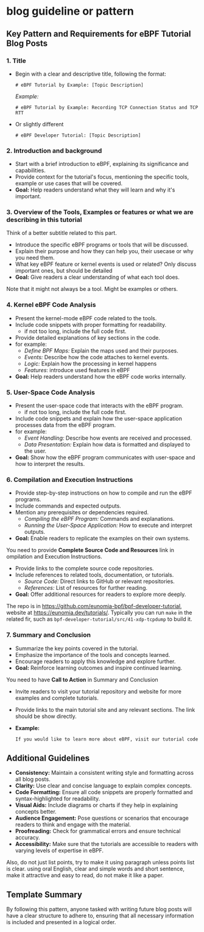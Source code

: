# blog guideline or pattern

## Key Pattern and Requirements for eBPF Tutorial Blog Posts

### 1. **Title**

- Begin with a clear and descriptive title, following the format:

  ```
  # eBPF Tutorial by Example: [Topic Description]
  ```

  *Example:*

  ```
  # eBPF Tutorial by Example: Recording TCP Connection Status and TCP RTT
  ```

- Or slightly different

  ```
  # eBPF Developer Tutorial: [Topic Description]
  ```

### 2. **Introduction** and background

- Start with a brief introduction to eBPF, explaining its significance and capabilities.
- Provide context for the tutorial's focus, mentioning the specific tools, example or use cases that will be covered.
- **Goal:** Help readers understand what they will learn and why it's important.

### 3. **Overview of the Tools, Examples or features or what we are describing in this tutorial**

Think of a better subtitle related to this part.

- Introduce the specific eBPF programs or tools that will be discussed.
- Explain their purpose and how they can help you, their usecase or why you need them.
- What key eBPF feature or kernel events is used or related? Only discuss important ones, but should be detailed
- **Goal:** Give readers a clear understanding of what each tool does.

Note that it might not always be a tool. Might be examples or others.

### 4. **Kernel eBPF Code Analysis**

- Present the kernel-mode eBPF code related to the tools.
- Include code snippets with proper formatting for readability.
  - if not too long, include the full code first.
- Provide detailed explanations of key sections in the code.
- for example:
  - *Define BPF Maps:* Explain the maps used and their purposes.
  - *Events:* Describe how the code attaches to kernel events.
  - *Logic:* Explain how the processing in kernel happens
  - *Features*: introduce used features in eBPF
- **Goal:** Help readers understand how the eBPF code works internally.

### 5. **User-Space Code Analysis**

- Present the user-space code that interacts with the eBPF program.
  - if not too long, include the full code first.
- Include code snippets and explain how the user-space application processes data from the eBPF program.
- for example:
  - *Event Handling:* Describe how events are received and processed.
  - *Data Presentation:* Explain how data is formatted and displayed to the user.
- **Goal:** Show how the eBPF program communicates with user-space and how to interpret the results.

### 6. **Compilation and Execution Instructions**

- Provide step-by-step instructions on how to compile and run the eBPF programs.
- Include commands and expected outputs.
- Mention any prerequisites or dependencies required.
  - *Compiling the eBPF Program:* Commands and explanations.
  - *Running the User-Space Application:* How to execute and interpret outputs.
- **Goal:** Enable readers to replicate the examples on their own systems.

You need to provide **Complete Source Code and Resources** link in ompilation and Execution Instructions.

- Provide links to the complete source code repositories.
- Include references to related tools, documentation, or tutorials.
  - *Source Code:* Direct links to GitHub or relevant repositories.
  - *References:* List of resources for further reading.
- **Goal:** Offer additional resources for readers to explore more deeply.

The repo is in <https://github.com/eunomia-bpf/bpf-developer-tutorial>, website at <https://eunomia.dev/tutorials/>. Typically you can run `make` in the related fir, such as `bpf-developer-tutorial/src/41-xdp-tcpdump` to build it.

### 7. **Summary and Conclusion**

- Summarize the key points covered in the tutorial.
- Emphasize the importance of the tools and concepts learned.
- Encourage readers to apply this knowledge and explore further.
- **Goal:** Reinforce learning outcomes and inspire continued learning.

You need to have **Call to Action** in Summary and Conclusion

- Invite readers to visit your tutorial repository and website for more examples and complete tutorials.
- Provide links to the main tutorial site and any relevant sections. The link should be show directly.

- **Example:**

  ```md
  If you would like to learn more about eBPF, visit our tutorial code repository at <https://github.com/eunomia-bpf/bpf-developer-tutorial> or our website at <https://eunomia.dev/tutorials/>.
  ```

## Additional Guidelines

- **Consistency:** Maintain a consistent writing style and formatting across all blog posts.
- **Clarity:** Use clear and concise language to explain complex concepts.
- **Code Formatting:** Ensure all code snippets are properly formatted and syntax-highlighted for readability.
- **Visual Aids:** Include diagrams or charts if they help in explaining concepts better.
- **Audience Engagement:** Pose questions or scenarios that encourage readers to think and engage with the material.
- **Proofreading:** Check for grammatical errors and ensure technical accuracy.
- **Accessibility:** Make sure that the tutorials are accessible to readers with varying levels of expertise in eBPF.

Also, do not just list points, try to make it using paragraph unless points list is clear. using oral English, clear and simple words and short sentence, make it attractive and easy to read, do not make it like a paper.

## Template Summary

By following this pattern, anyone tasked with writing future blog posts will have a clear structure to adhere to, ensuring that all necessary information is included and presented in a logical order.
